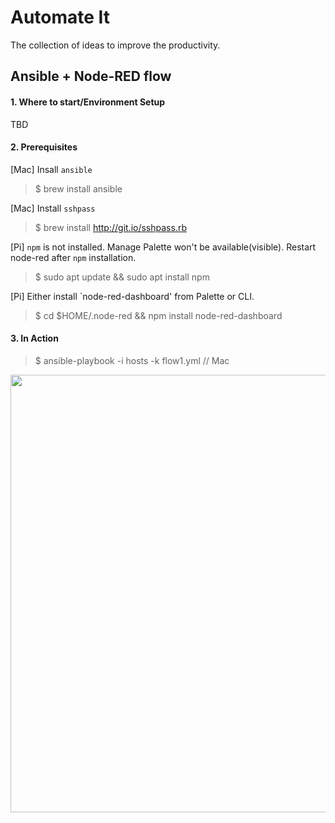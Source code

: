 # Automate It

The collection of ideas to improve the productivity.   

## Ansible + Node-RED flow

#### 1. Where to start/Environment Setup

TBD

#### 2. Prerequisites

[Mac] Insall `ansible` 

> $ brew install ansible 

[Mac] Install `sshpass`

> $ brew install http://git.io/sshpass.rb 

[Pi] `npm` is not installed. Manage Palette won't be available(visible). Restart node-red after `npm` installation.

> $ sudo apt update && sudo apt install npm 

[Pi] Either install `node-red-dashboard' from Palette or CLI.

> $ cd $HOME/.node-red && npm install node-red-dashboard 

#### 3. In Action

> $ ansible-playbook -i hosts -k flow1.yml  // Mac

<p align="center">
<img src="https://github.com/phyunsj/automate-it/blob/master/ansible-node-red/ansible-node-red-flow-change-text.gif" width="700px"/>
</p>
